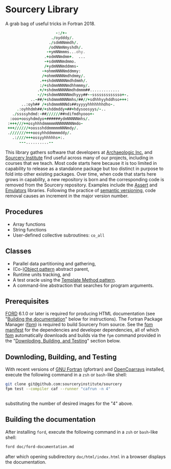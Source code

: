 Sourcery Library
================

A grab bag of useful tricks in Fortran 2018.  

```fortran
                      -:/+-
                    ./oydddy/.
                   ./sdmNNmmdh/.
                   /odNNmNmyshdh/.
                  -+ymNNmmms...ohy.
                 .+odmNNmdmm+.  ...
                 -+sdmNNNmdmmo.
                 /+ydmNNNmddmms-
                -+ohmmNNNNmddmmy:
                /+ohmmNNNNmdhdmmy/.
               .++shdmNNNNNmdhdmmh/.
               :/+shdmmNNNNmdhhmmmy/.
              .+/+shdmmNNNNNmdhdmmm##.............
              -//+shdmmNNNNNmdhyyy##--sssssssssssso+-.
           ..-##/+shdmmmNNNNmhs/##//+sdhhhyyhddhso+++:
       ..:oyh## /+shdmmmNNNds##syyyyhhhhhhhdho-.
     .:oyhhdmh##/+shddmddy+##+hdysoosyys/-..
   ./ssssyhdmd:-##//////##ndifmdhyooo+-
  :ooo+oosyhdmdyo+######ydmNNNNNmhs/.
 :+++///++osyhhhdmmmmmNNNNNNNNmdo-
 +++//////+oossshddmmmmmNNNmdy/.
 .///////+++oosyhhddmmmmddy/.
   .:////+++ossyyhhhhhs+:.
      ---..........--
```

This library gathers software that developers at [Archaeologic Inc.] and
[Sourcery Institute] find useful across many of our projects, including in
courses that we teach.  Most code starts here because it is too limited in 
capability to release as a standalone package but too distinct in purpose to 
fold into other existing packages.  Over time, when code that starts here grows
in capability, a new repository is born and the corresponding code is removed
from the Sourcery repository.  Examples include the [Assert] and [Emulators]
libraries.  Following the practice of [semantic versioning], code removal
causes an increment in the major version number.

Procedures
---------

* Array functions
* String functions
* User-defined collective subroutines: `co_all`

Classes
-------
* Parallel data partitioning and gathering,
* (Co-)[Object pattern] abstract parent,
* Runtime units tracking, and
* A test oracle using the [Template Method pattern].
* A command-line abstraction that searches for program arguments.

Prerequisites
-------------
[FORD] 6.1.0 or later is required for producing HTML documentation (see
"[Building the documentation]" below for instructions).  The Fortran Package
Manager ([fpm]) is required to build Sourcery from source.  See the
[fpm manifest](./fpm.toml) for the dependencies and developer dependencies,
all of which [fpm] automatically downloads and builds via the `fpm` command
provided in the "[Downloding, Building, and Testing]" section below.


Downloding, Building, and Testing
---------------------------------
With recent versions of [GNU Fortran] (gfortran) and [OpenCoarrays] installed, 
execute the following command in a `zsh` or `bash`-like shell:

```zsh
git clone git@github.com:sourceryinstitute/sourcery
fpm test --compiler caf --runner "cafrun -n 4"
  
```
substituting the number of desired images for the "4" above.

Building the documentation
--------------------------
After installing `ford`, execute the following command in a `zsh` or `bash`-like
shell:
```zsh
ford doc/ford-documentation.md
```
after which opening subdirectory `doc/html/index.html` in a browser displays the
documentation.

[GNU Fortran]: https://gcc.gnu.org
[OpenCoarrays]: https://github.com/sourceryinstitute/opencoarrays
[fpm]: https://github.com/fortran-lang/fpm
[vegetables]: https://gitlab.com/everythingfunctional/vegetables
[FORD]: https://github.com/Fortran-FOSS-Programmers/ford
[Archaeologic Inc.]: https://archaeologic.codes
[Sourcery Institute]: http://www.sourceryinstitute.org
[Assert]: https://github.com/sourceryinstitute/assert
[Emulators]: https://github.com/sourceryinstitute/emulators
[Object pattern]: https://www.cambridge.org/rouson
[semantic versioning]: https://semver.org
[Template Method pattern]: https://en.wikipedia.org/wiki/Template_method_pattern
[Downloding, Building, and Testing]: #downloding-building-and-testing
[Building the documentation]: #building-the-documentation
